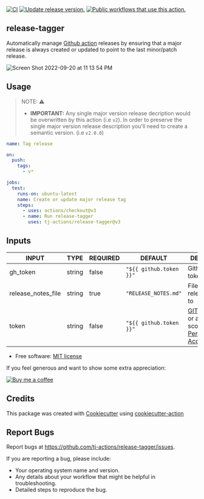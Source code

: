 [![CI](https://github.com/tj-actions/release-tagger/workflows/CI/badge.svg)](https://github.com/tj-actions/release-tagger/actions?query=workflow%3ACI)
[![Update release version.](https://github.com/tj-actions/release-tagger/workflows/Update%20release%20version./badge.svg)](https://github.com/tj-actions/release-tagger/actions?query=workflow%3A%22Update+release+version.%22)
[![Public workflows that use this action.](https://img.shields.io/endpoint?url=https%3A%2F%2Fused-by.vercel.app%2Fapi%2Fgithub-actions%2Fused-by%3Faction%3Dtj-actions%2Frelease-tagger%26badge%3Dtrue)](https://github.com/search?o=desc\&q=tj-actions+release-tagger+path%3A.github%2Fworkflows+language%3AYAML\&s=\&type=Code)

## release-tagger

Automatically manage [Github action](https://docs.github.com/en/actions/creating-actions) releases by ensuring that a major release is always created or updated to point to the last minor/patch release.

![Screen Shot 2022-09-20 at 11 13 54 PM](https://user-images.githubusercontent.com/17484350/191419709-d13f6d43-91af-4209-95de-9a88d4e70d86.png)

## Usage

> NOTE: :warning:
>
> *   **IMPORTANT:** Any single major version release decription would be overwritten by this action (i.e `v2`). In order to preserve the single major version release description you'll need to create a semantic version. (i.e `v2.0.0`)

```yaml
name: Tag release

on:
  push:
    tags:
      - v*

jobs:
  test:
    runs-on: ubuntu-latest
    name: Create or update major release tag
    steps:
      - uses: actions/checkout@v3
      - name: Run release-tagger
        uses: tj-actions/release-tagger@v3
```

## Inputs

<!-- AUTO-DOC-INPUT:START - Do not remove or modify this section -->

|       INPUT        |  TYPE  | REQUIRED |         DEFAULT         |                                                                                                                                                     DESCRIPTION                                                                                                                                                      |
|--------------------|--------|----------|-------------------------|----------------------------------------------------------------------------------------------------------------------------------------------------------------------------------------------------------------------------------------------------------------------------------------------------------------------|
|      gh\_token      | string |  false   | `"${{ github.token }}"` |                                                                                                                                                   Github CLI token                                                                                                                                                   |
| release\_notes\_file | string |   true   |  `"RELEASE_NOTES.md"`   |                                                                                                                                         File to write release notes <br>to                                                                                                                                           |
|       token        | string |  false   | `"${{ github.token }}"` | [GITHUB\_TOKEN](https://docs.github.com/en/free-pro-team@latest/actions/reference/authentication-in-a-workflow#using-the-github_token-in-a-workflow) or a repo scoped <br>[Personal Access Token](https://docs.github.com/en/free-pro-team@latest/github/authenticating-to-github/creating-a-personal-access-token)  |

<!-- AUTO-DOC-INPUT:END -->

*   Free software: [MIT license](LICENSE)

If you feel generous and want to show some extra appreciation:

[![Buy me a coffee][buymeacoffee-shield]][buymeacoffee]

[buymeacoffee]: https://www.buymeacoffee.com/jackton1

[buymeacoffee-shield]: https://www.buymeacoffee.com/assets/img/custom_images/orange_img.png

## Credits

This package was created with [Cookiecutter](https://github.com/cookiecutter/cookiecutter) using [cookiecutter-action](https://github.com/tj-actions/cookiecutter-action)

## Report Bugs

Report bugs at https://github.com/tj-actions/release-tagger/issues.

If you are reporting a bug, please include:

*   Your operating system name and version.
*   Any details about your workflow that might be helpful in troubleshooting.
*   Detailed steps to reproduce the bug.
